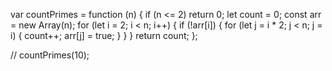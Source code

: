 var countPrimes = function (n) {
  if (n <= 2) return 0;
  let count = 0;
  const arr = new Array(n);
  for (let i = 2; i < n; i++) {
    if (!arr[i]) {
      for (let j = i * 2; j < n; j = i) {
        count++;
        arr[j] = true;
      }
    }
  }
  return count;
};

// countPrimes(10);

